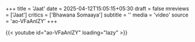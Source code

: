 +++
title = 'Jaat'
date = 2025-04-12T15:05:15+05:30
draft = false
mreviews = ['Jaat']
critics = ['Bhawana Somaaya']
subtitle = ''
media = 'video'
source = 'ao-VFaAnlZY'
+++

{{< youtube id="ao-VFaAnlZY" loading="lazy"  >}}
